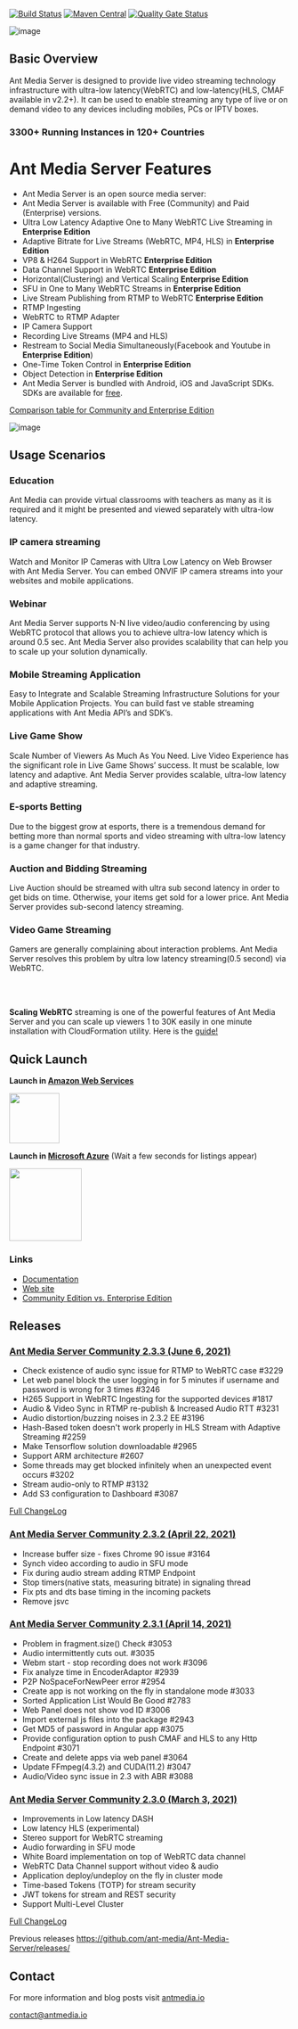 [![Build Status](https://travis-ci.org/ant-media/Ant-Media-Server.svg?branch=master)](https://travis-ci.org/ant-media/Ant-Media-Server)
[![Maven Central](https://maven-badges.herokuapp.com/maven-central/io.antmedia/ant-media-server/badge.svg)](https://maven-badges.herokuapp.com/maven-central/io.antmedia/ant-media-server)
[![Quality Gate Status](https://sonarcloud.io/api/project_badges/measure?project=io.antmedia%3Aant-media-server&metric=alert_status)](https://sonarcloud.io/dashboard?id=io.antmedia%3Aant-media-server)

![image](https://user-images.githubusercontent.com/54481799/95862105-16cb0e00-0d6b-11eb-9087-88888889825d.png)

## Basic Overview

Ant Media Server is designed to provide live video streaming technology infrastructure with ultra-low latency(WebRTC) and low-latency(HLS, CMAF available in v2.2+). It can be used to enable streaming any type of live or on demand video to any devices including mobiles, PCs or IPTV boxes.

### 3300+ Running Instances in 120+ Countries 


Ant Media Server Features
====

 * Ant Media Server is an open source media server:
 * Ant Media Server is available with Free (Community) and Paid (Enterprise) versions.
 * Ultra Low Latency Adaptive One to Many WebRTC Live Streaming in **Enterprise Edition**
 * Adaptive Bitrate for Live Streams (WebRTC, MP4, HLS) in **Enterprise Edition**
 * VP8 & H264 Support in WebRTC **Enterprise Edition**
 * Data Channel Support in WebRTC **Enterprise Edition**
 * Horizontal(Clustering) and Vertical Scaling **Enterprise Edition**
 * SFU in One to Many WebRTC Streams in **Enterprise Edition**
 * Live Stream Publishing from RTMP to WebRTC **Enterprise Edition**
 * RTMP Ingesting
 * WebRTC to RTMP Adapter
 * IP Camera Support
 * Recording Live Streams (MP4 and HLS)
 * Restream to Social Media Simultaneously(Facebook and Youtube in **Enterprise Edition**)
 * One-Time Token Control in **Enterprise Edition**
 * Object Detection in **Enterprise Edition**
 * Ant Media Server is bundled with Android, iOS and JavaScript SDKs. SDKs are available for [free](https://antmedia.io/free-webrtc-android-ios-sdk/).

 [Comparison table for Community and Enterprise Edition](https://github.com/ant-media/Ant-Media-Server/wiki#community-edition--enterprise-edition)

 ![image](https://user-images.githubusercontent.com/54481799/95864676-64954580-0d6e-11eb-94d0-d661746d49af.png)
## Usage Scenarios
### Education
Ant Media can provide virtual classrooms with teachers as many as it is required and it might be presented and viewed separately with ultra-low latency.
### IP camera streaming
Watch and Monitor IP Cameras with Ultra Low Latency on Web Browser with Ant Media Server. You can embed ONVIF IP camera streams into your websites and mobile applications.
### Webinar
Ant Media Server supports N-N live video/audio conferencing by using WebRTC protocol that allows you to achieve ultra-low latency which is around 0.5 sec. Ant Media Server also provides scalability that can help you to scale up your solution dynamically.
### Mobile Streaming Application
Easy to Integrate and Scalable Streaming Infrastructure Solutions for your Mobile Application Projects. You can build fast ve stable streaming applications with Ant Media API’s and SDK’s.
### Live Game Show
Scale Number of Viewers As Much As You Need. Live Video Experience has the significant role in Live Game Shows’ success. It must be scalable, low latency and adaptive.  Ant Media Server provides scalable, ultra-low latency and adaptive streaming.
### E-sports Betting
Due to the biggest grow at esports, there is a tremendous demand for betting more   than normal sports and video streaming with ultra-low latency is a game changer for  that industry.
### Auction and Bidding Streaming
Live Auction should be streamed with ultra sub second latency in order to get bids on
time. Otherwise, your items get sold for a lower price. Ant Media Server provides sub-second  latency streaming.
### Video Game Streaming
Gamers are generally complaining about interaction problems. Ant Media Server resolves this problem by ultra low latency streaming(0.5 second) via WebRTC.

<br/>
<br/>

<b>Scaling WebRTC</b> streaming is one of the powerful features of Ant Media Server and you can scale up viewers 1 to 30K easily in one minute installation with CloudFormation utility. Here is the [guide!](https://antmedia.io/scaling-webrtc-streaming-30k-cloudformation/)

## Quick Launch

<b>Launch in [Amazon Web Services](https://aws.amazon.com/marketplace/search/results?x=0&y=0&searchTerms=Ant+Media+Server&page=1&ref_=nav_search_box)</b>

 <a href="https://aws.amazon.com/marketplace/search/results?x=0&y=0&searchTerms=Ant+Media+Server&page=1&ref_=nav_search_box"><img src="https://i1.wp.com/antmedia.io/wp-content/uploads/2019/06/1200px-Amazon_Web_Services_Logo.svg-300x180.png" width=90/></a>

<b>Launch in [Microsoft Azure](https://azuremarketplace.microsoft.com/en-us/marketplace/apps?search=Ant%20Media%20Server&page=1)</b> (Wait a few seconds for listings appear)

 <a href="https://azuremarketplace.microsoft.com/en-us/marketplace/apps?search=Ant%20Media%20Server&page=1"><img src="https://i1.wp.com/antmedia.io/wp-content/uploads/2019/01/azure-e1548153434609.png" width=130/></a>


 ### Links

 * [Documentation](http://docs.antmedia.io/)
 * [Web site](https://antmedia.io)
 * [Community Edition vs. Enterprise Edition](https://github.com/ant-media/Ant-Media-Server/wiki#community-edition--enterprise-edition)


## Releases
### [Ant Media Server Community 2.3.3 (June 6, 2021)](https://github.com/ant-media/Ant-Media-Server/releases/download/ams-v2.3.2/ant-media-server-2.3.2-community-2.3.2-20210422_0754.zip)

- Check existence of audio sync issue for RTMP to WebRTC case #3229
- Let web panel block the user logging in for 5 minutes if username and password is wrong for 3 times #3246
- H265 Support in WebRTC Ingesting for the supported devices #1817
- Audio & Video Sync in RTMP re-publish & Increased Audio RTT #3231
- Audio distortion/buzzing noises in 2.3.2 EE #3196
- Hash-Based token doesn't work properly in HLS Stream with Adaptive Streaming #2259
- Make Tensorflow solution downloadable #2965
- Support ARM architecture #2607
- Some threads may get blocked infinitely when an unexpected event occurs #3202
- Stream audio-only to RTMP #3132
- Add S3 configuration to Dashboard #3087

[Full ChangeLog](https://github.com/ant-media/Ant-Media-Server/releases/tag/ams-v2.3.3) 


### [Ant Media Server Community 2.3.2 (April 22, 2021)](https://github.com/ant-media/Ant-Media-Server/releases/download/ams-v2.3.2/ant-media-server-2.3.2-community-2.3.2-20210422_0754.zip)
 - Increase buffer size - fixes Chrome 90 issue #3164 
 - Synch video according to audio in SFU mode
 - Fix during audio stream adding RTMP Endpoint 
 - Stop timers(native stats, measuring bitrate) in signaling thread 
 - Fix pts and dts base timing in the incoming packets
 - Remove jsvc 

### [Ant Media Server Community 2.3.1 (April 14, 2021)](https://github.com/ant-media/Ant-Media-Server/releases/download/ams-v2.3.1/ant-media-server-2.3.1-community-2.3.1-20210414_1212.zip)
- Problem in fragment.size() Check #3053
- Audio intermittently cuts out. #3035
- Webm start - stop recording does not work #3096
- Fix analyze time in EncoderAdaptor #2939
- P2P NoSpaceForNewPeer error  #2954
- Create app is not working on the fly in standalone mode #3033
- Sorted Application List Would Be Good #2783
- Web Panel does not show vod ID #3006
- Import external js files into the package #2943
- Get MD5 of password in Angular app #3075
- Provide configuration option to push CMAF and HLS to any Http Endpoint  #3071
- Create and delete apps via web panel #3064
- Update FFmpeg(4.3.2) and CUDA(11.2) #3047
- Audio/Video sync issue in 2.3 with ABR #3088

### [Ant Media Server Community 2.3.0 (March 3, 2021)](https://github.com/ant-media/Ant-Media-Server/releases/download/ams-v2.3.0/ant-media-server-2.3.0-community-2.3.0-20210301_0825.zip)
- Improvements in Low latency DASH
- Low latency HLS (experimental)
- Stereo support for WebRTC streaming
- Audio forwarding in SFU mode
- White Board implementation on top of WebRTC data channel
- WebRTC Data Channel support without video & audio
- Application deploy/undeploy on the fly in cluster mode
- Time-based Tokens (TOTP) for stream security
- JWT tokens for stream and REST security
- Support Multi-Level Cluster

[Full ChangeLog](https://github.com/ant-media/Ant-Media-Server/releases/tag/ams-v2.3.0) 


Previous releases
https://github.com/ant-media/Ant-Media-Server/releases/

## Contact

 For more information and blog posts visit [antmedia.io](https://antmedia.io)

 [contact@antmedia.io](mailto:contact@antmedia.io)
